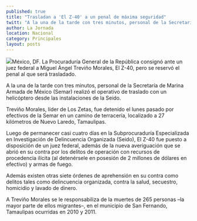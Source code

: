 ```yaml
---
published: true
title: "Trasladan a 'El Z-40' a un penal de máxima seguridad"
twitt: "A la una de la tarde con tres minutos, personal de la Secretaría de Marina realizó el operativo de traslado con un helicóptero desde las instalaciones de la Seido"
author: La Jornada
location: Nacional
category: Principales
layout: posts
---
```


![](http://i.imgur.com/W82hyhnm.jpg)México, DF. La Procuraduría General de la República consignó ante un juez federal a Miguel Ángel Treviño Morales, El Z-40, pero se reservó el penal al que será trasladado.

A la una de la tarde con tres minutos, personal de la Secretaría de Marina Armada de México (Semar) realizó el operativo de traslado con un helicóptero desde las instalaciones de la Seido.

Treviño Morales, líder de Los Zetas, fue detenido el lunes pasado por efectivos de la Semar en un camino de terracería, localizado a 27 kilómetros de Nuevo Laredo, Tamaulipas.

Luego de permanecer casi cuatro días en la Subprocuraduría Especializada en Investigación de Delincuencia Organizada (Seido), El Z-40 fue puesto a disposición de un juez federal, además de la nueva averiguación que se abrió en su contra por los delitos de operación con recursos de procedencia ilícita (al detenérsele en posesión de 2 millones de dólares en efectivo) y armas de fuego.

Además existen otras siete órdenes de aprehensión en su contra como delitos tales como delincuencia organizada, contra la salud, secuestro, homicidio y lavado de dinero.

A Treviño Morales se le responsabiliza de la muertes de 265 personas –la mayor parte de ellos migrantes–, en el municipio de San Fernando, Tamaulipas ocurridas en 2010 y 2011.
